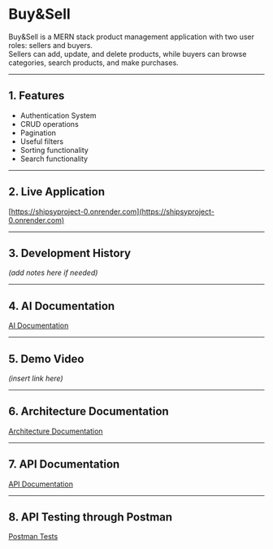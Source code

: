 # Buy&Sell

Buy&Sell is a MERN stack product management application with two user roles: sellers and buyers.  
Sellers can add, update, and delete products, while buyers can browse categories, search products, and make purchases.

---

## 1. Features

- Authentication System  
- CRUD operations  
- Pagination  
- Useful filters  
- Sorting functionality  
- Search functionality  

---

## 2. Live Application
[https://shipsyproject-0.onrender.com](https://shipsyproject-0.onrender.com)

---

## 3. Development History
*(add notes here if needed)*

---

## 4. AI Documentation
[AI Documentation](https://docs.google.com/document/d/1SAPTG_ujpcCrBBWpc14TEwE2ruqmR3_RsPFkyEJZLzM/edit?tab=t.0#heading=h.p2g558nc2hyy)

---

## 5. Demo Video
*(insert link here)*

---

## 6. Architecture Documentation
[Architecture Documentation](https://docs.google.com/document/d/1BlLGgoFgcHpF4F6jj4CpdEmal_LjtjwHtsKhCjlfLZE/edit?tab=t.0#heading=h.9g7hzwtdcqfz)

---

## 7. API Documentation
[API Documentation](https://docs.google.com/document/d/1DSX55UBSw2MIdOC6aY6LMobudCHiEYM6HoXA6hHiJ84/edit?tab=t.0)

---

## 8. API Testing through Postman
[Postman Tests](https://docs.google.com/document/d/16a-zqoi627rx3r7Y-f--Owbx6ggi3HgX_pOfJBOUwP4/edit?tab=t.0)
